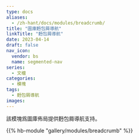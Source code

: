 ```yaml
---
type: docs
aliases:
  - /zh-hant/docs/modules/breadcrumb/
title: "圖庫麪包屑導航"
linkTitle: "麪包屑導航"
date: 2023-04-14
draft: false
nav_icon:
  vendor: bs
  name: segmented-nav
series:
  - 文檔
categories:
  - 模塊
tags:
  - 麪包屑導航
images:
---
```


該模塊爲圖庫佈局提供麪包屑導航支持。

<!--more-->

{{% hb-module "gallery/modules/breadcrumb" %}}
